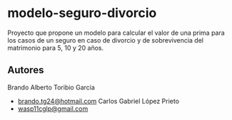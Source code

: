 # modelo-seguro-divorcio
Proyecto que propone un modelo para calcular el valor de una prima para los casos de un seguro en caso de divorcio y de sobrevivencia del matrimonio para 5, 10 y 20 años.
## Autores
Brando Alberto Toribio García 
- brando.tg24@hotmail.com
Carlos Gabriel López Prieto
- wasp11cglp@gmail.com
